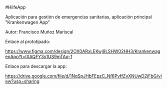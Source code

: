 #HilfeApp

Aplicación para gestión de emergencias sanitarias, aplicación principal "Krankenwagen App"

Autor: Francisco Muñoz Mariscal

Enlace al prototipado: 

https://www.figma.com/design/2OX0ARxLEKwj9LSHW02HH3/KrankenwagenApp?t=lXAQFY3x1US9mTAq-1

Enlace para descargar la app: 

https://drive.google.com/file/d/1NqSpJHbFEpzC_Nf6PvffZvXNUwD2jFbG/view?usp=sharing
